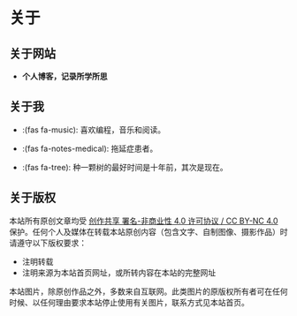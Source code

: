 # 关于


## 关于网站

- **个人博客，记录所学所思**

## 关于我

- :(fas fa-music): 喜欢编程，音乐和阅读。

- :(fas fa-notes-medical): 拖延症患者。

- :(fas fa-tree): 种一颗树的最好时间是十年前，其次是现在。

## 关于版权

本站所有原创文章均受 [创作共享 署名-非商业性 4.0 许可协议 / CC BY-NC 4.0](https://creativecommons.org/licenses/by-nc/4.0/) 保护。任何个人及媒体在转载本站原创内容（包含文字、自制图像、摄影作品）时请遵守以下版权要求：

- 注明转载
- 注明来源为本站首页网址，或所转内容在本站的完整网址

本站图片，除原创作品之外，多数来自互联网。此类图片的原版权所有者可在任何时候、以任何理由要求本站停止使用有关图片，联系方式见本站首页。


